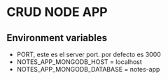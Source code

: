 # CRUD NODE APP

## Environment variables
* PORT, este es el server port. por defecto es 3000
* NOTES_APP_MONGODB_HOST = localhost
* NOTES_APP_MONGODB_DATABASE = notes-app